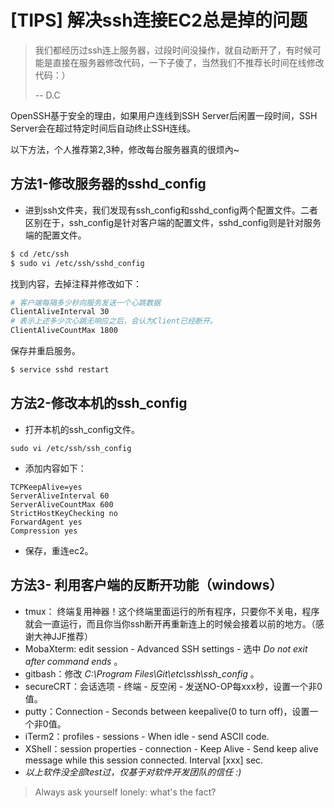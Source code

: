 # [TIPS] 解决ssh连接EC2总是掉的问题

> 我们都经历过ssh连上服务器，过段时间没操作，就自动断开了，有时候可能是直接在服务器修改代码，一下子傻了，当然我们不推荐长时间在线修改代码：）
>
> -- D.C

OpenSSH基于安全的理由，如果用户连线到SSH Server后闲置一段时间，SSH Server会在超过特定时间后自动终止SSH连线。

以下方法，个人推荐第2,3种，修改每台服务器真的很烦內~

## 方法1-修改服务器的sshd_config

- 进到ssh文件夹，我们发现有ssh_config和sshd_config两个配置文件。二者区别在于，ssh_config是针对客户端的配置文件，sshd_config则是针对服务端的配置文件。

```bash
$ cd /etc/ssh
$ sudo vi /etc/ssh/sshd_config
```

找到内容，去掉注释并修改如下：

```bash
# 客户端每隔多少秒向服务发送一个心跳数据
ClientAliveInterval 30
# 表示上述多少次心跳无响应之后，会认为Client已经断开。
ClientAliveCountMax 1800
```

保存并重启服务。

```bash
$ service sshd restart
```

## 方法2-修改本机的ssh_config

- 打开本机的ssh_config文件。

```
sudo vi /etc/ssh/ssh_config
```

- 添加内容如下：

```
TCPKeepAlive=yes
ServerAliveInterval 60
ServerAliveCountMax 600
StrictHostKeyChecking no
ForwardAgent yes
Compression yes
```

- 保存，重连ec2。

## 方法3- 利用客户端的反断开功能（windows）

- tmux： 终端复用神器！这个终端里面运行的所有程序，只要你不关电，程序就会一直运行，而且你当你ssh断开再重新连上的时候会接着以前的地方。（感谢大神JJF推荐）
- MobaXterm: edit session - Advanced SSH settings - 选中 _Do not exit after command ends_ 。
- gitbash：修改 _C:\Program Files\Git\etc\ssh\ssh_config_ 。
- secureCRT：会话选项 - 终端 - 反空闲 - 发送NO-OP每xxx秒，设置一个非0值。
- putty：Connection - Seconds between keepalive(0 to turn off)，设置一个非0值。
- iTerm2：profiles - sessions - When idle - send ASCII code.
- XShell：session properties - connection - Keep Alive - Send keep alive message while this session connected. Interval [xxx] sec.
- *以上软件没全部test过，仅基于对软件开发团队的信任 :)*




> Always ask yourself lonely: what's the fact?
